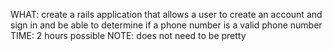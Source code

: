 WHAT: create a rails application that allows a user to create an account and sign in and be able to determine if a phone number is a valid phone number
TIME: 2 hours possible
NOTE: does not need to be pretty